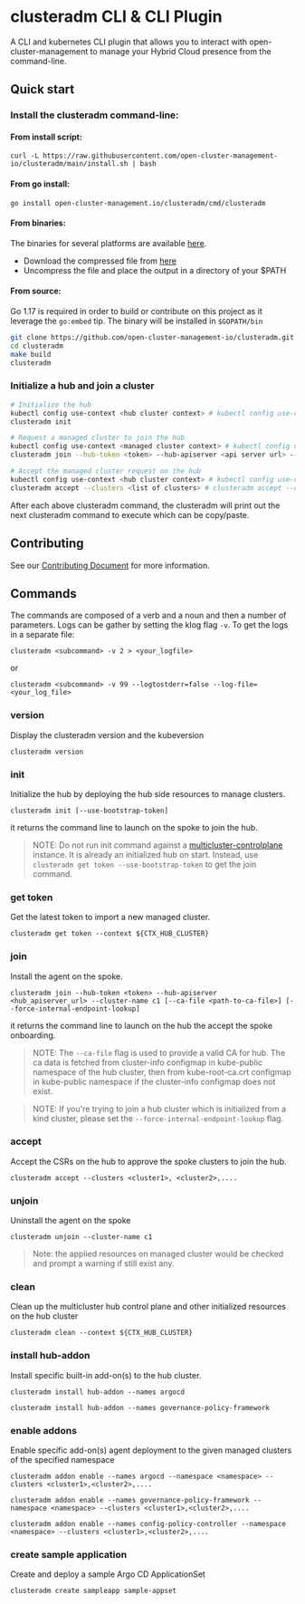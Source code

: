 [comment]: # ( Copyright Contributors to the Open Cluster Management project )
# clusteradm CLI & CLI Plugin

A CLI and kubernetes CLI plugin that allows you to interact with open-cluster-management to manage your Hybrid Cloud presence from the command-line.

## Quick start

### Install the clusteradm command-line:

#### From install script:

```shell
curl -L https://raw.githubusercontent.com/open-cluster-management-io/clusteradm/main/install.sh | bash
```

#### From go install:

```shell
go install open-cluster-management.io/clusteradm/cmd/clusteradm
```

#### From binaries:

The binaries for several platforms are available [here](https://github.com/open-cluster-management-io/clusteradm/releases).
- Download the compressed file from [here](https://github.com/open-cluster-management-io/clusteradm/releases)
- Uncompress the file and place the output in a directory of your $PATH

#### From source:

Go 1.17 is required in order to build or contribute on this project as it leverage the `go:embed` tip.
The binary will be installed in `$GOPATH/bin`

```bash
git clone https://github.com/open-cluster-management-io/clusteradm.git
cd clusteradm
make build
clusteradm
```

### Initialize a hub and join a cluster

```bash
# Initialize the hub
kubectl config use-context <hub cluster context> # kubectl config use-context kind-hub
clusteradm init

# Request a managed cluster to join the hub
kubectl config use-context <managed cluster context> # kubectl config use-context kind-managed-cluster
clusteradm join --hub-token <token> --hub-apiserver <api server url> --cluster-name <cluster name>

# Accept the managed cluster request on the hub
kubectl config use-context <hub cluster context> # kubectl config use-context kind-hub
clusteradm accept --clusters <list of clusters> # clusteradm accept --clusters c1,c2,...
```

After each above clusteradm command, the clusteradm will print out the next clusteradm command to execute which can be copy/paste.

## Contributing

See our [Contributing Document](CONTRIBUTING.md) for more information.

## Commands

The commands are composed of a verb and a noun and then a number of parameters.
Logs can be gather by setting the klog flag `-v`.
To get the logs in a separate file:
```
clusteradm <subcommand> -v 2 > <your_logfile>
```
or
```
clusteradm <subcommand> -v 99 --logtostderr=false --log-file=<your_log_file>
```

### version

Display the clusteradm version and the kubeversion

`clusteradm version`

### init

Initialize the hub by deploying the hub side resources to manage clusters.

`clusteradm init [--use-bootstrap-token]`

it returns the command line to launch on the spoke to join the hub.
> NOTE: Do not run init command against a [multicluster-controlplane](https://github.com/open-cluster-management-io/multicluster-controlplane) instance. It is already an initialized hub on start. Instead, use `clusteradm get token --use-bootstrap-token` to get the join command.

### get token

Get the latest token to import a new managed cluster.

`clusteradm get token --context ${CTX_HUB_CLUSTER}`
### join

Install the agent on the spoke.

`clusteradm join --hub-token <token> --hub-apiserver <hub_apiserver_url> --cluster-name c1 [--ca-file <path-to-ca-file>] [--force-internal-endpoint-lookup]`

it returns the command line to launch on the hub the accept the spoke onboarding.

> NOTE: The `--ca-file` flag is used to provide a valid CA for hub. The ca data is fetched from cluster-info configmap in kube-public namespace of the hub cluster, then from kube-root-ca.crt configmap in kube-public namespace if the cluster-info configmap does not exist.

> NOTE: If you're trying to join a hub cluster which is initialized from a kind cluster, please set the `--force-internal-endpoint-lookup` flag.

### accept

Accept the CSRs on the hub to approve the spoke clusters to join the hub.

`clusteradm accept --clusters <cluster1>, <cluster2>,....`

### unjoin

Uninstall the agent on the spoke

`clusteradm unjoin --cluster-name c1`
> Note: the applied resources on managed cluster would be checked and prompt a warning if still exist any.

### clean

Clean up the multicluster hub control plane and other initialized resources on the hub cluster

`clusteradm clean --context ${CTX_HUB_CLUSTER}`

### install hub-addon

Install specific built-in add-on(s) to the hub cluster.

`clusteradm install hub-addon --names argocd`

`clusteradm install hub-addon --names governance-policy-framework`

### enable addons

Enable specific add-on(s) agent deployment to the given managed clusters of the specified namespace

`clusteradm addon enable --names argocd --namespace <namespace> --clusters <cluster1>,<cluster2>,....`

`clusteradm addon enable --names governance-policy-framework --namespace <namespace> --clusters <cluster1>,<cluster2>,....`

`clusteradm addon enable --names config-policy-controller --namespace <namespace> --clusters <cluster1>,<cluster2>,....`

### create sample application

Create and deploy a sample Argo CD ApplicationSet

`clusteradm create sampleapp sample-appset`
